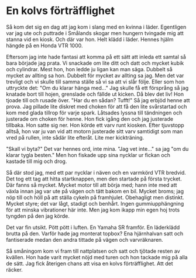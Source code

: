 # En kolvs förträfflighet

Så kom det sig en dag att jag kom i slang med en kvinna i läder. Egentligen var jag ute och puttrade i Smålands skogar men hungern tvingade mig att stanna vid en kiosk. Och där var hon. Helt klädd i läder. Hennes hjälm hängde på en Honda VTR 1000.

Eftersom jag inte hade fantasi att komma på ett sätt att inleda ett samtal så bara började jag prata. Vi snackade om lite ditt och datt och mycket kubik och cylindrar. Mest hon, hon ledde ju ligan kan man säga. Dubbelt så mycket av allting sa hon. Dubbelt för mycket av allting sa jag. Men det var trevligt och vi skulle till samma ställe så vi sa att vi slår följe. Eller som hon uttryckte det: "Om du klarar hänga med..." Jag skulle få ett försprång så jag knatade bort till hojen, grenslade och fällde ut kicken. Då blev det liv! Hon tjoade till och rusade över. "Har du en sådan? Tufft!" Så jag erbjöd henne att prova. Jag pillade lite diskret med choken för att få den lite svårstartad och kom med glada tillrop för varje spark. Låtsades lyssna till tändningen och justerade om choken för henne. Hon fick igång den och jag justerade tillbaka. Hon satte sig ner. Hon körde ett varv runt kiosken. Efter tjuvstopp alltså, hon var ju van vid att motorn justerade sitt varv samtidigt som man vred på rullen, inte sådär lite efteråt. Lite mer kickträning.

"Skall vi byta?" Det var hennes ord, inte mina. "Jag vet inte..." sa jag "om du klarar tygla besten." Men hon fiskade upp sina nycklar ur fickan och kastade till mig och drog.

Så där stod jag, med ett par nycklar i näven och en varmkörd VTR bredvid. Det tog ett tag att hitta startknappen, men den startade på första trycket. Där fanns så mycket. Mycket motor till att börja med; hann inte med att växla innan jag var ute på vägen och tätt bakom en bil. Mycket broms; jag nöp till och höll på att ställa cykeln på framhjulet. Obehagligt men distinkt. Mycket styre; det var lågt, stadigt och benhårt. Ingen gummiupphängning för att minska vibrationer här inte. Men jag kom ikapp min egen hoj trots tyngden på den jag körde.

Det var fin utsikt. Pött pött i luften. En Yamaha SR framför. En läderklädd brutta på den. Varför hade jag monterat topbox? Ena hjärnhalvan satt och fantiserade medan den andra tittade på vägen och varvräknaren.

Så småningom kom vi fram till nattplatsen och satt och tjôtade resten av kvällen. Hon hade varit mycket nöjd med turen och hon tackade mig på alla de sätt. Jag fick återigen chans att visa en kolvs förträfflighet. Att det räcker.